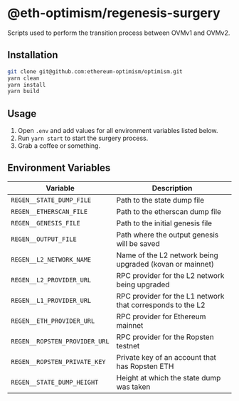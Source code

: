 # @eth-optimism/regenesis-surgery

Scripts used to perform the transition process between OVMv1 and OVMv2.

## Installation

```sh
git clone git@github.com:ethereum-optimism/optimism.git
yarn clean
yarn install
yarn build
```

## Usage

1. Open `.env` and add values for all environment variables listed below.
2. Run `yarn start` to start the surgery process.
3. Grab a coffee or something.

## Environment Variables

| Variable                      | Description                                                |
| ----------------------------- | ---------------------------------------------------------- |
| `REGEN__STATE_DUMP_FILE`      | Path to the state dump file                                |
| `REGEN__ETHERSCAN_FILE`       | Path to the etherscan dump file                            |
| `REGEN__GENESIS_FILE`         | Path to the initial genesis file                           |
| `REGEN__OUTPUT_FILE`          | Path where the output genesis will be saved                |
| `REGEN__L2_NETWORK_NAME`      | Name of the L2 network being upgraded (kovan or mainnet)   |
| `REGEN__L2_PROVIDER_URL`      | RPC provider for the L2 network being upgraded             |
| `REGEN__L1_PROVIDER_URL`      | RPC provider for the L1 network that corresponds to the L2 |
| `REGEN__ETH_PROVIDER_URL`     | RPC provider for Ethereum mainnet                          |
| `REGEN__ROPSTEN_PROVIDER_URL` | RPC provider for the Ropsten testnet                       |
| `REGEN__ROPSTEN_PRIVATE_KEY`  | Private key of an account that has Ropsten ETH             |
| `REGEN__STATE_DUMP_HEIGHT`    | Height at which the state dump was taken                   |
